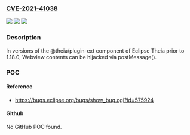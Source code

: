 ### [CVE-2021-41038](https://cve.mitre.org/cgi-bin/cvename.cgi?name=CVE-2021-41038)
![](https://img.shields.io/static/v1?label=Product&message=%40theia%2Fplugin-ext&color=blue)
![](https://img.shields.io/static/v1?label=Version&message=%3C%201.18.0%20&color=brighgreen)
![](https://img.shields.io/static/v1?label=Vulnerability&message=CWE-940%3A%20Improper%20Verification%20of%20Source%20of%20a%20Communication%20Channel&color=brighgreen)

### Description

In versions of the @theia/plugin-ext component of Eclipse Theia prior to 1.18.0, Webview contents can be hijacked via postMessage().

### POC

#### Reference
- https://bugs.eclipse.org/bugs/show_bug.cgi?id=575924

#### Github
No GitHub POC found.

